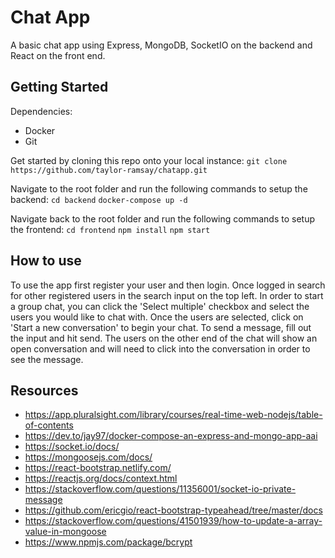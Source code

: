 # Chat App
A basic chat app using Express, MongoDB, SocketIO on the backend and React on the front end.

## Getting Started
Dependencies:
- Docker
- Git

Get started by cloning this repo onto your local instance:
`git clone https://github.com/taylor-ramsay/chatapp.git`

Navigate to the root folder and run the following commands to setup the backend:
`cd backend`
`docker-compose up -d`

Navigate back to the root folder and run the following commands to setup the frontend:
`cd frontend`
`npm install`
`npm start`

## How to use
To use the app first register your user and then login. Once logged in search for other registered users in the search input on the top left. In order to start a group chat, you can click the 'Select multiple' checkbox and select the users you would like to chat with. Once the users are selected, click on 'Start a new conversation' to begin your chat. To send a message, fill out the input and hit send. The users on the other end of the chat will show an open conversation and will need to click into the conversation in order to see the message.

## Resources
- https://app.pluralsight.com/library/courses/real-time-web-nodejs/table-of-contents
- https://dev.to/jay97/docker-compose-an-express-and-mongo-app-aai
- https://socket.io/docs/
- https://mongoosejs.com/docs/
- https://react-bootstrap.netlify.com/
- https://reactjs.org/docs/context.html
- https://stackoverflow.com/questions/11356001/socket-io-private-message
- https://github.com/ericgio/react-bootstrap-typeahead/tree/master/docs
- https://stackoverflow.com/questions/41501939/how-to-update-a-array-value-in-mongoose
- https://www.npmjs.com/package/bcrypt
